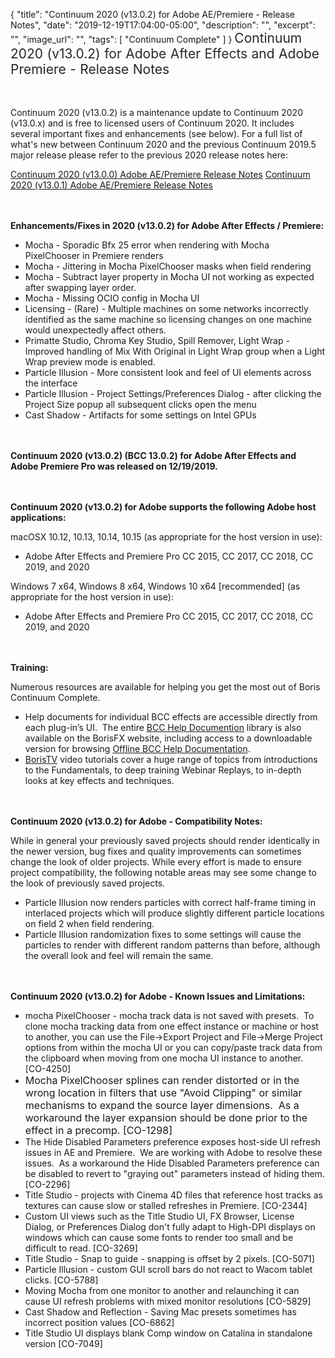 {
  "title": "Continuum 2020 (v13.0.2) for Adobe AE/Premiere - Release Notes",
  "date": "2019-12-19T17:04:00-05:00",
  "description": "",
  "excerpt": "",
  "image_url": "",
  "tags": [
    "Continuum Complete"
  ]
}
<span style="color: rgb(40, 40, 40); font-size: 1.5em; word-spacing: 0.5px;">Continuum 2020 (v13.0.2) for Adobe After Effects and Adobe Premiere - Release Notes</span>

<span style="font-size: 1rem;"> </span>

Continuum 2020 (v13.0.2) is a maintenance update to Continuum 2020 (v13.0.x) and is free to licensed users of Continuum 2020.  It includes several important fixes and enhancements (see below).  For a full list of what's new between Continuum 2020 and the previous Continuum 2019.5 major release please refer to the previous 2020 release notes here:

[Continuum 2020 (v13.0.0) Adobe AE/Premiere Release Notes](/release-notes/continuum-2020-for-adobe-ae-premiere-13-0-0-release-notes/)
[Continuum 2020 (v13.0.1) Adobe AE/Premiere Release Notes](/release-notes/continuum-2020-v13-0-1-for-adobe-ae-premiere-release-notes/)

<span style="font-size: 1rem;"> </span>

**Enhancements/Fixes in 2020 (v13.0.2) for Adobe After Effects / Premiere:**

* Mocha - Sporadic Bfx 25 error when rendering with Mocha PixelChooser in Premiere renders
* Mocha - Jittering in Mocha PixelChooser masks when field rendering
* Mocha - Subtract layer property in Mocha UI not working as expected after swapping layer order.
* Mocha - Missing OCIO config in Mocha UI
* Licensing - (Rare) - Multiple machines on some networks incorrectly identified as the same machine so licensing changes on one machine would unexpectedly affect others.
* Primatte Studio, Chroma Key Studio, Spill Remover, Light Wrap - Improved handling of Mix With Original in Light Wrap group when a Light Wrap preview mode is enabled.
* Particle Illusion - More consistent look and feel of UI elements across the interface
* Particle Illusion - Project Settings/Preferences Dialog - after clicking the Project Size popup all subsequent clicks open the menu
* Cast Shadow - Artifacts for some settings on Intel GPUs

<span style="font-size: 1rem;"> </span>

**Continuum 2020 (v13.0.2) (BCC 13.0.2) for Adobe After Effects and Adobe Premiere Pro was released on 12/19/2019.**

<span style="font-size: 1rem;"> </span>

**Continuum 2020 (v13.0.2) for Adobe supports the following Adobe host applications:**

macOSX 10.12, 10.13, 10.14, 10.15 (as appropriate for the host version in use):

* Adobe After Effects and Premiere Pro CC 2015, CC 2017, CC 2018, CC 2019, and 2020

Windows 7 x64, Windows 8 x64, Windows 10 x64 \[recommended\] (as appropriate for the host version in use):

* Adobe After Effects and Premiere Pro CC 2015, CC 2017, CC 2018, CC 2019, and 2020

<span style="font-size: 1rem;"> </span>

**Training:**

Numerous resources are available for helping you get the most out of Boris Continuum Complete.

* Help documents for individual BCC effects are accessible directly from each plug-in’s UI.  The entire [BCC Help Documention](/documentation/continuum/bcc-user-guide/ "BCC Help Documentation") library is also available on the BorisFX website, including access to a downloadable version for browsing [Offline BCC Help Documentation](https://cdn.borisfx.com/borisfx/store/BCC2019Documentation.zip "Offline Downloadable BCC Help Documentation").
* [BorisTV](/videos/) video tutorials cover a huge range of topics from introductions to the Fundamentals, to deep training Webinar Replays, to in-depth looks at key effects and techniques.

<span style="font-size: 1rem;"> </span>

**Continuum 2020 (v13.0.2) for Adobe - Compatibility Notes:**

While in general your previously saved projects should render identically in the newer version, bug fixes and quality improvements can sometimes change the look of older projects. While every effort is made to ensure project compatibility, the following notable areas may see some change to the look of previously saved projects.

* Particle Illusion now renders particles with correct half-frame timing in interlaced projects which will produce slightly different particle locations on field 2 when field rendering.
* Particle Illusion randomization fixes to some settings will cause the particles to render with different random patterns than before, although the overall look and feel will remain the same.

<span style="font-size: 1rem;"> </span>

**Continuum 2020 (v13.0.2) for Adobe - Known Issues and Limitations:**

* mocha PixelChooser - mocha track data is not saved with presets.  To clone mocha tracking data from one effect instance or machine or host to another, you can use the File->Export Project and File->Merge Project options from within the mocha UI or you can copy/paste track data from the clipboard when moving from one mocha UI instance to another. \[CO-4250\]
* <span style="font-size: 1rem;">Mocha PixelChooser splines can render distorted or in the wrong location in filters that use "Avoid Clipping" or similar mechanisms to expand the source layer dimensions.  As a workaround the layer expansion should be done prior to the effect in a precomp. \[CO-1298\]</span>
* The Hide Disabled Parameters preference exposes host-side UI refresh issues in AE and Premiere.  We are working with Adobe to resolve these issues.  As a workaround the Hide Disabled Parameters preference can be disabled to revert to "graying out" parameters instead of hiding them. \[CO-2296\]
* Title Studio - projects with Cinema 4D files that reference host tracks as textures can cause slow or stalled refreshes in Premiere. \[CO-2344\]
* Custom UI views such as the Title Studio UI, FX Browser, License Dialog, or Preferences Dialog don't fully adapt to High-DPI displays on windows which can cause some fonts to render too small and be difficult to read. \[CO-3269\]
* Title Studio - Snap to guide - snapping is offset by 2 pixels. \[CO-5071\]
* Particle Illusion - custom GUI scroll bars do not react to Wacom tablet clicks. \[CO-5788\]
* Moving Mocha from one monitor to another and relaunching it can cause UI refresh problems with mixed monitor resolutions \[CO-5829\]
* Cast Shadow and Reflection - Saving Mac presets sometimes has incorrect position values \[CO-6862\]
* Title Studio UI displays blank Comp window on Catalina in standalone version \[CO-7049\]

<div id="ext-gen9245"> </div>